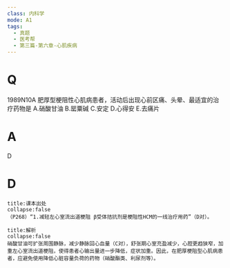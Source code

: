 ```yaml
---
class: 内科学
mode: A1
tags:
  - 真题
  - 医考帮
  - 第三篇-第六章-心肌疾病
---
```


# Q
1989N10A 肥厚型梗阻性心肌病患者，活动后出现心前区痛、头晕、最适宜的治疗药物是
A.硝酸甘油
B.罂粟碱
C.安定
D.心得安
E.去痛片

# A
D
# D
```ad-note
title:课本出处
collapse:false
（P268）“1.减轻左心室流出道梗阻 β受体拮抗剂是梗阻性HCM的一线治疗用药”（D对）。
```

```ad-summary
title:解析
collapse:false
硝酸甘油可扩张周围静脉，减少静脉回心血量（C对），舒张期心室充盈减少，心腔更趋狭窄，加重左心室流出道梗阻，使得患者心输出量进一步降低，症状加重。因此，在肥厚梗阻型心肌病患者，应避免使用降低心脏容量负荷的药物（硝酸酯类、利尿剂等）。
```


